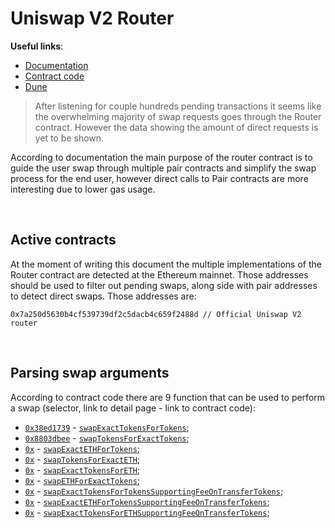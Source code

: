 # Uniswap V2 Router

**Useful links**:
- [Documentation](https://docs.uniswap.org/contracts/v2/reference/smart-contracts/router-02)
- [Contract code](https://github.com/Uniswap/v2-periphery/blob/master/contracts/UniswapV2Router02.sol)
- [Dune](https://dune.com/workspace/library/Uniswap%20V2%20Router)

> After listening for couple hundreds pending transactions it seems like the
> overwhelming majority of swap requests goes through the Router contract.
> However the data showing the amount of direct requests is yet to be shown.

According to documentation the main purpose of the router contract is to guide
the user swap through multiple pair contracts and simplify the swap process for
the end user, however direct calls to Pair contracts are more interesting due
to lower gas usage.

<br>

## Active contracts

At the moment of writing this document the multiple implementations of the
Router contract are detected at the Ethereum mainnet. Those addresses should be
used to filter out pending swaps, along side with pair addresses to detect
direct swaps. Those addresses are:

```
0x7a250d5630b4cf539739df2c5dacb4c659f2488d // Official Uniswap V2 router
```

<br>

## Parsing swap arguments

According to contract code there are 9 function that can be used to perform a 
swap (selector, link to detail page - link to contract code):

- [`0x38ed1739`](./router/swap_exact_tokens_for_tokens.md) - [`swapExactTokensForTokens`](https://github.com/Uniswap/v2-periphery/blob/master/contracts/UniswapV2Router02.sol#L224-L237);
- [`0x8803dbee`]() - [`swapTokensForExactTokens`](https://github.com/Uniswap/v2-periphery/blob/master/contracts/UniswapV2Router02.sol#L238-L251);
- [`0x`]() - [`swapExactETHForTokens`](https://github.com/Uniswap/v2-periphery/blob/master/contracts/UniswapV2Router02.sol#L252-L266);
- [`0x`]() - [`swapTokensForExactETH`](https://github.com/Uniswap/v2-periphery/blob/master/contracts/UniswapV2Router02.sol#L267-L283);
- [`0x`]() - [`swapExactTokensForETH`](https://github.com/Uniswap/v2-periphery/blob/master/contracts/UniswapV2Router02.sol#L284-L300);
- [`0x`]() - [`swapETHForExactTokens`](https://github.com/Uniswap/v2-periphery/blob/master/contracts/UniswapV2Router02.sol#L301-L317);
- [`0x`]() - [`swapExactTokensForTokensSupportingFeeOnTransferTokens`](https://github.com/Uniswap/v2-periphery/blob/master/contracts/UniswapV2Router02.sol#L339-L355);
- [`0x`]() - [`swapExactETHForTokensSupportingFeeOnTransferTokens`](https://github.com/Uniswap/v2-periphery/blob/master/contracts/UniswapV2Router02.sol#L356-L378);
- [`0x`]() - [`swapExactTokensForETHSupportingFeeOnTransferTokens`](https://github.com/Uniswap/v2-periphery/blob/master/contracts/UniswapV2Router02.sol#L379C14-L400);
